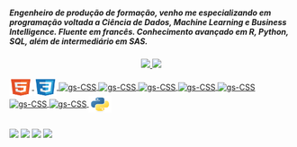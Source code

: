 ##### Engenheiro de produção de formação, venho me especializando em programação voltada a Ciência de Dados, Machine Learning e Business Intelligence. Fluente em francês. Conhecimento avançado em R, Python, SQL, além de intermediário em SAS.
<div align="center">
  <a href="https://github.com/guerbisson">
  <img height="150em" src="https://github-readme-stats.vercel.app/api?username=guerbisson&show_icons=true&theme=dracula&include_all_commits=true&count_private=true"/>
  <img height="150em" src="https://github-readme-stats.vercel.app/api/top-langs/?username=guerbisson&layout=compact&langs_count=7&theme=dracula"/>
</div>
<div style="display: inline_block"><br>
  
   <img align="center" alt="gs-HTML" height="30" width="40" src="https://raw.githubusercontent.com/devicons/devicon/master/icons/html5/html5-original.svg">
  <img align="center" alt="gs-CSS" height="30" width="40" src="https://raw.githubusercontent.com/devicons/devicon/master/icons/css3/css3-original.svg">
  <img align="center" alt="gs-CSS" height="30" width="40" src="https://img.shields.io/badge/Microsoft_Azure-0089D6?style=for-the-badge&logo=microsoft-azure&logoColor=white">
  <img align="center" alt="gs-CSS" height="30" width="40" src="https://img.shields.io/badge/Sass-CC6699?style=for-the-badge&logo=sass&logoColor=white">
  <img align="center" alt="gs-CSS" height="30" width="40" src="https://img.shields.io/badge/SQLite-07405E?style=for-the-badge&logo=sqlite&logoColor=white">
  <img align="center" alt="gs-CSS" height="30" width="40" src="https://img.shields.io/badge/MongoDB-4EA94B?style=for-the-badge&logo=mongodb&logoColor=white">
  <img align="center" alt="gs-CSS" height="30" width="40" src="https://img.shields.io/badge/PostgreSQL-316192?style=for-the-badge&logo=postgresql&logoColor=white">
  <img align="center" alt="gs-CSS" height="30" width="40" src = "https://img.shields.io/badge/MySQL-00000F?style=for-the-badge&logo=mysql&logoColor=white">
  <img align="center" alt="gs-CSS" height="30" width="40" src = "https://img.shields.io/badge/R-276DC3?style=for-the-badge&logo=r&logoColor=white">
  <img align="center" alt="gs-Python" height="30" width="40" src="https://raw.githubusercontent.com/devicons/devicon/master/icons/python/python-original.svg">
  </div>
  
 ##
  
  
<div> 
  <a href="https://www.instagram.com/guerbisson_/" target="_blank"><img src="https://img.shields.io/badge/-Instagram-%23E4405F?style=for-the-badge&logo=instagram&logoColor=white" target="_blank"></a>
  <a href = "mailto:simonvil1995@gmail.com"><img src="https://img.shields.io/badge/-Gmail-%23333?style=for-the-badge&logo=gmail&logoColor=white" target="_blank"></a>
  <a href="https://www.linkedin.com/in/guerbisson-simonvil-756403157/" target="_blank"><img src="https://img.shields.io/badge/-LinkedIn-%230077B5?style=for-the-badge&logo=linkedin&logoColor=white" target="_blank"></a> 
 <a href="https://guerbisson.github.io/" target="_blank"><img  src="https://img.shields.io/badge/Medium-12100E?style=for-the-badge&logo=medium&logoColor=white"></a>
 
</div>
